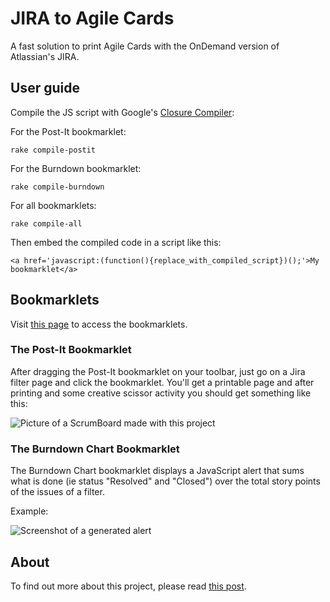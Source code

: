 JIRA to Agile Cards
===================

A fast solution to print Agile Cards with the OnDemand version of Atlassian's JIRA.

## User guide

Compile the JS script with Google's [Closure Compiler][3]:

For the Post-It bookmarklet:

    rake compile-postit

For the Burndown bookmarklet:

    rake compile-burndown

For all bookmarklets:

    rake compile-all

Then embed the compiled code in a script like this:

    <a href='javascript:(function(){replace_with_compiled_script})();'>My bookmarklet</a>

## Bookmarklets

Visit [this page][4] to access the bookmarklets.
  

### The Post-It Bookmarklet

After dragging the Post-It bookmarklet on your toolbar, just go on a Jira filter page and click the bookmarklet. 
You'll get a printable page and after printing and some creative scissor activity you should get something like this:

![Picture of a ScrumBoard made with this project][1]


### The Burndown Chart Bookmarklet

The Burndown Chart bookmarklet displays a JavaScript alert that sums what is done (ie status "Resolved" and "Closed") over the total story points 
of the issues of a filter.

Example:

![Screenshot of a generated alert][5]


## About

To find out more about this project, please read [this post][2].


[1]: http://bootstragram.com/blog/assets/img/scrum_board.png "A ScrumBoard made with this project"
[2]: http://bootstragram.com/making-scrum-cards-from-jira-with-jquery-and-css/ "Making scrum cards from Jira with jQuery and CSS on Bootstragram.com"
[3]: https://developers.google.com/closure/compiler/ "Google Closure Compiler"
[4]: http://dirtyhenry.github.io/jira-to-agile-cards/ "Jira to Agile Cards Page"
[5]: https://s3.amazonaws.com/mfhosting/sprint-points.png "A Burndown alert"
